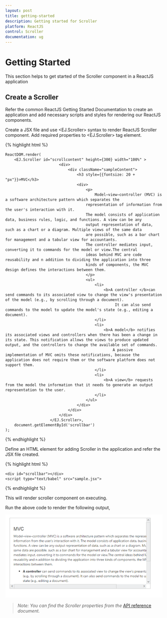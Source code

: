 ```yaml
---
layout: post
title: getting-started
description: Getting started for Scroller
platform: ReactJS
control: Scroller
documentation: ug
---
```


# Getting Started

This section helps to get started of the Scroller component in a ReactJS application 

## Create a Scroller

Refer the common ReactJS Getting Started Documentation to create an application and add necessary scripts and styles for rendering our ReactJS components.

Create a JSX file and use &lt;EJ.Scroller&gt; syntax to render ReactJS Scroller component. Add required properties to &lt;EJ.Scroller&gt; tag element. 

{% highlight html %}

    ReactDOM.render(   
        <EJ.Scroller id="scrollcontent" height={300} width="100%" >
						    <div>
								<div className="sampleContent">
									<h3 style={{fontsize: 20 + "px"}}>MVC</h3>
									<div>
										<p>
											Model–view–controller (MVC) is a software architecture pattern which separates the
										representation of information from the user's interaction with it.
										The model consists of application data, business rules, logic, and functions. A view can be any
										output representation of data, such as a chart or a diagram. Multiple views of the same data 
										are possible, such as a bar chart for management and a tabular view for accountants. 
										The controller mediates input, converting it to commands for the model or view.The central 
										ideas behind MVC are code reusability and n addition to dividing the application into three 
										kinds of components, the MVC design defines the interactions between them.
										</p>
										<ul>
											<li>
												<b>A controller </b>can send commands to its associated view to change the view's presentation of the model (e.g., by scrolling through a document). 
													 It can also send commands to the model to update the model's state (e.g., editing a document).
											</li>
											<li>
												<b>A model</b> notifies its associated views and controllers when there has been a change in its state. This notification allows the views to produce updated output, and the controllers to change the available set of commands. 
													A passive implementation of MVC omits these notifications, because the application does not require them or the software platform does not support them.
											</li>
											<li>
												<b>A view</b> requests from the model the information that it needs to generate an output representation to the user.
											</li>
										</ul>
									</div>
								</div>
                            </div>
                        </EJ.Scroller>,
        document.getElementById('scrollbar')  
    );

{% endhighlight %}

Define an HTML element for adding Scroller in the application and refer the JSX file created.

{% highlight html %}

    <div id="scrollbar"></div>
    <script type="text/babel" src="sample.jsx"> 

{% endhighlight %}

This will render scroller component on executing.


Run the above code to render the following output,

![](Getting-Started_images/Getting-Started_img1.png)


> _Note:_ _You can find the Scroller properties from the_ [API reference](https://help.syncfusion.com/api/js/ejscroller) _document._

